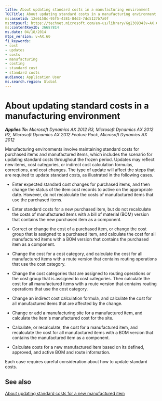 ```yaml
---
title: About updating standard costs in a manufacturing environment
TOCTitle: About updating standard costs in a manufacturing environment
ms:assetid: 12e6158c-95f5-4381-84d3-7dc5127b7a0f
ms:mtpsurl: https://technet.microsoft.com/en-us/library/Gg230934(v=AX.60)
ms:contentKeyID: 36687814
ms.date: 04/18/2014
mtps_version: v=AX.60
f1_keywords:
- cost
- updates
- costs
- manufacturing
- costing
- standard cost
- standard costs
audience: Application User
ms.search.region: Global
---
```


# About updating standard costs in a manufacturing environment 


_**Applies To:** Microsoft Dynamics AX 2012 R3, Microsoft Dynamics AX 2012 R2, Microsoft Dynamics AX 2012 Feature Pack, Microsoft Dynamics AX 2012_

Manufacturing environments involve maintaining standard costs for purchased items and manufactured items, which includes the scenario for updating standard costs throughout the frozen period. Updates may reflect new items, cost categories, or indirect cost calculation formulas, corrections, and cost changes. The type of update will affect the steps that are required to update standard costs, as illustrated in the following cases.

  - Enter expected standard cost changes for purchased items, and then change the status of the item cost records to active on the appropriate date. However, do not recalculate the costs of manufactured items that use the purchased items.

  - Enter standard costs for a new purchased item, but do not recalculate the costs of manufactured items with a bill of material (BOM) version that contains the new purchased item as a component.

  - Correct or change the cost of a purchased item, or change the cost group that is assigned to a purchased item, and calculate the cost for all manufactured items with a BOM version that contains the purchased item as a component.

  - Change the cost for a cost category, and calculate the cost for all manufactured items with a route version that contains routing operations that use the cost category.

  - Change the cost categories that are assigned to routing operations or the cost group that is assigned to cost categories. Then calculate the cost for all manufactured items with a route version that contains routing operations that use the cost category.

  - Change an indirect cost calculation formula, and calculate the cost for all manufactured items that are affected by the change.

  - Change or add a manufacturing site for a manufactured item, and calculate the item's manufactured cost for the site.

  - Calculate, or recalculate, the cost for a manufactured item, and recalculate the cost for all manufactured items with a BOM version that contains the manufactured item as a component.

  - Calculate costs for a new manufactured item based on its defined, approved, and active BOM and route information.

Each case requires careful consideration about how to update standard costs.

## See also

[About updating standard costs for a new manufactured item](about-updating-standard-costs-for-a-new-manufactured-item.md)

  


